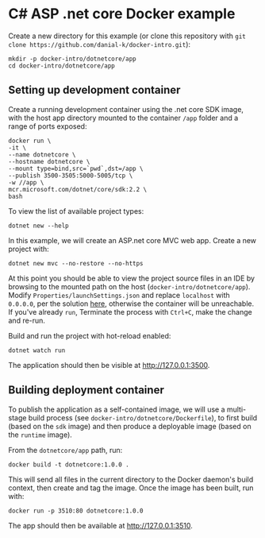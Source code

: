 # C# ASP .net core Docker example
Create a new directory for this example (or clone this repository with ```git clone https://github.com/danial-k/docker-intro.git```):
```
mkdir -p docker-intro/dotnetcore/app
cd docker-intro/dotnetcore/app
```

## Setting up development container
Create a running development container using the .net core SDK image, with the host app directory mounted to the container ```/app``` folder and a range of ports exposed:
```
docker run \
-it \
--name dotnetcore \
--hostname dotnetcore \
--mount type=bind,src=`pwd`,dst=/app \
--publish 3500-3505:5000-5005/tcp \
-w //app \
mcr.microsoft.com/dotnet/core/sdk:2.2 \
bash
```

To view the list of available project types:
```
dotnet new --help
```

In this example, we will create an ASP.net core MVC web app.  Create a new project with:
```
dotnet new mvc --no-restore --no-https
```
At this point you should be able to view the project source files in an IDE by browsing to the mounted path on the host (```docker-intro/dotnetcore/app```).   Modify ```Properties/launchSettings.json``` and replace ```localhost``` with ```0.0.0.0```, per the solution [here](https://stackoverflow.com/questions/51188774/docker-dotnet-watch-run-error-unable-to-bind-to-https-localhost5000-on-the-i), otherwise the container will be unreachable.  If you've already ```run```, Terminate the process with ```Ctrl+C```, make the change and re-run.

Build and run the project with hot-reload enabled:
```
dotnet watch run
```

The application should then be visible at http://127.0.0.1:3500.

## Building deployment container
To publish the application as a self-contained image, we will use a multi-stage build process (see ```docker-intro/dotnetcore/Dockerfile```), to first build (based on the ```sdk``` image) and then produce a deployable image (based on the ```runtime``` image).

From the ```dotnetcore/app``` path, run:
```
docker build -t dotnetcore:1.0.0 .
```
This will send all files in the current directory to the Docker daemon's build context, then create and tag the image.  Once the image has been built, run with:
```
docker run -p 3510:80 dotnetcore:1.0.0
```
The app should then be available at http://127.0.0.1:3510.
